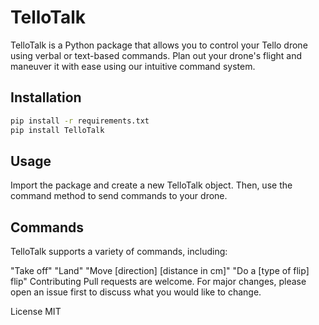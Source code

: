 # TelloTalk

TelloTalk is a Python package that allows you to control your Tello drone using verbal or text-based commands. Plan out your drone's flight and maneuver it with ease using our intuitive command system.

## Installation

```bash
pip install -r requirements.txt
pip install TelloTalk
```

## Usage
Import the package and create a new TelloTalk object. Then, use the command method to send commands to your drone.

## Commands
TelloTalk supports a variety of commands, including:

"Take off"
"Land"
"Move [direction] [distance in cm]"
"Do a [type of flip] flip"
Contributing
Pull requests are welcome. For major changes, please open an issue first to discuss what you would like to change.

License
MIT

```
